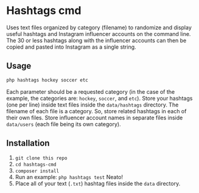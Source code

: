# Hashtags cmd

Uses text files organized by category (filename) to randomize and display useful hashtags and Instagram influencer accounts on the command line. The 30 or less hashtags along with the influencer accounts can then be copied and pasted into Instagram as a single string.

## Usage

```bash
php hashtags hockey soccer etc
```

Each parameter should be a requested category (in the case of the example, the categories are: `hockey`, `soccer`, and `etc`). Store your hashtags (one per line) inside text files inside the `data/hashtags` directory. The filename of each file is a category. So, store related hashtags in each of their own files. Store influencer account names in separate files inside `data/users` (each file being its own category).

## Installation

1. `git clone this repo`
1. `cd hashtags-cmd`
1. `composer install`
1. Run an example: `php hashtags test` Neato!
1. Place all of your text (`.txt`) hashtag files inside the `data` directory.
